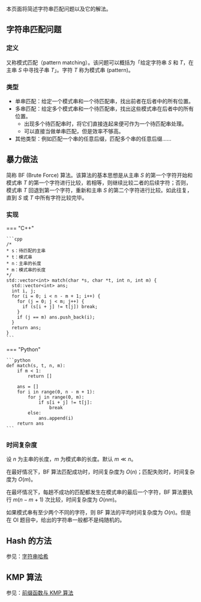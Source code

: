 本页面将简述字符串匹配问题以及它的解法。

## 字符串匹配问题

### 定义

又称模式匹配（pattern matching）。该问题可以概括为「给定字符串 $S$ 和 $T$，在主串 $S$ 中寻找子串 $T$」。字符 $T$ 称为模式串 (pattern)。

### 类型

-   单串匹配：给定一个模式串和一个待匹配串，找出前者在后者中的所有位置。
-   多串匹配：给定多个模式串和一个待匹配串，找出这些模式串在后者中的所有位置。
    -   出现多个待匹配串时，将它们直接连起来便可作为一个待匹配串处理。
    -   可以直接当做单串匹配，但是效率不够高。
-   其他类型：例如匹配一个串的任意后缀，匹配多个串的任意后缀……

## 暴力做法

简称 BF (Brute Force) 算法。该算法的基本思想是从主串 $S$ 的第一个字符开始和模式串 $T$ 的第一个字符进行比较，若相等，则继续比较二者的后续字符；否则，模式串 $T$ 回退到第一个字符，重新和主串 $S$ 的第二个字符进行比较。如此往复，直到 $S$ 或 $T$ 中所有字符比较完毕。

### 实现

=== "C++"

    ```cpp
    /*
    * s：待匹配的主串
    * t：模式串
    * n：主串的长度
    * m：模式串的长度
    */
    std::vector<int> match(char *s, char *t, int n, int m) {
      std::vector<int> ans;
      int i, j;
      for (i = 0; i < n - m + 1; i++) {
        for (j = 0; j < m; j++) {
          if (s[i + j] != t[j]) break;
        }
        if (j == m) ans.push_back(i);
      }
      return ans;
    }
    ```

=== "Python"

    ```python
    def match(s, t, n, m):
        if m < 1:
            return []

        ans = []
        for i in range(0, n - m + 1):
            for j in range(0, m):
                if s[i + j] != t[j]:
                    break
            else:
                ans.append(i)
        return ans
    ```

### 时间复杂度

设 $n$ 为主串的长度，$m$ 为模式串的长度。默认 $m\ll n$。

在最好情况下，BF 算法匹配成功时，时间复杂度为 $O(n)$；匹配失败时，时间复杂度为 $O(m)$。

在最坏情况下，每趟不成功的匹配都发生在模式串的最后一个字符，BF 算法要执行 $m(n-m+1)$ 次比较，时间复杂度为 $O(nm)$。

如果模式串有至少两个不同的字符，则 BF 算法的平均时间复杂度为 $O(n)$。但是在 OI 题目中，给出的字符串一般都不是纯随机的。

## Hash 的方法

参见：[字符串哈希](./hash.md)

## KMP 算法

参见：[前缀函数与 KMP 算法](./kmp.md)
